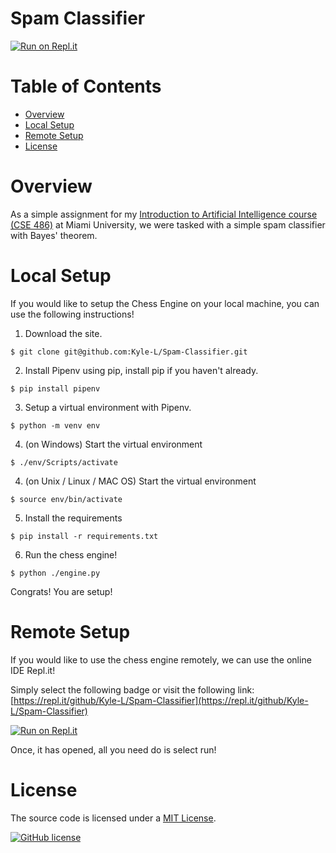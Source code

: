 # Spam Classifier <!-- omit in toc -->
[![Run on Repl.it](https://repl.it/badge/github/Kyle-L/Spam-Classifier)](https://repl.it/github/Kyle-L/Spam-Classifier)

# Table of Contents <!-- omit in toc -->
- [Overview](#overview)
- [Local Setup](#local-setup)
- [Remote Setup](#remote-setup)
- [License](#license)

# Overview
As a simple assignment for my [Introduction to Artificial Intelligence course (CSE 486)](https://www.miamioh.edu/cec/academics/departments/cse/academics/course-descriptions/cse-486-586/index.html) at Miami University, we were tasked with a simple spam classifier with Bayes' theorem.

# Local Setup

If you would like to setup the Chess Engine on your local machine, you can use the following instructions!

1. Download the site.

```shell
$ git clone git@github.com:Kyle-L/Spam-Classifier.git
```

2. Install Pipenv using pip, install pip if you haven't already.

```shell
$ pip install pipenv
```

3. Setup a virtual environment with Pipenv.

```shell
$ python -m venv env
```

4. (on Windows) Start the virtual environment

```shell
$ ./env/Scripts/activate
```

4. (on Unix / Linux / MAC OS) Start the virtual environment

```shell
$ source env/bin/activate
```

5. Install the requirements

```shell
$ pip install -r requirements.txt
```

6. Run the chess engine!

```shell
$ python ./engine.py
```

Congrats! You are setup!

# Remote Setup

If you would like to use the chess engine remotely, we can use the online IDE Repl.it!

Simply select the following badge or visit the following link: [https://repl.it/github/Kyle-L/Spam-Classifier](https://repl.it/github/Kyle-L/Spam-Classifier)

[![Run on Repl.it](https://repl.it/badge/github/Kyle-L/Spam-Classifier)](https://repl.it/github/Kyle-L/Spam-Classifier)

Once, it has opened, all you need do is select run!

# License

The source code is licensed under a [MIT License](https://github.com/Kyle-L/Spam-Classifier/LICENSE).

[![GitHub license](https://img.shields.io/badge/license-MIT-blue.svg)](https://github.com/Kyle-L/Spam-Classifier/LICENSE)

